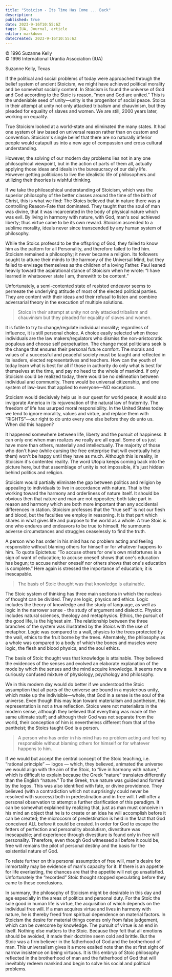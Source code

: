 ```yaml
---
title: "Stoicism - Its Time Has Come ... Back"
description: 
published: true
date: 2023-9-16T10:55:6Z
tags: IUA, Journal, article
editor: markdown
dateCreated: 2023-9-16T10:55:6Z
---
```


<p class="v-card v-sheet theme--light grey lighten-3 px-2">© 1996 Suzanne Kelly<br>© 1996 International Urantia Association (IUA)</p>

Suzanne Kelly, Texas

If the political and social problems of today were approached through the belief system of ancient Stoicism, we might have achieved political morality and be somewhat socially content. In Stoicism is found the universe of God and God according to the Stoic is reason, “men and God are united.” This is the undeniable seed of unity—unity is the progenitor of social peace. Stoics in their attempt at unity not only attacked tribalism and chauvinism, but they pleaded for equality of slaves and women. We are still, 2000 years later, working on equality.

True Stoicism looked at a world-state and eliminated the many states. It had one system of law based on universal reason rather than on custom and convention. Stoicism's single belief that there are no naturally inferior people would catapult us into a new age of compassion and cross cultural understanding.

However, the solving of our modern day problems lies not in any one philosophical viewpoint, but in the action of parts of them all, actually applying those ideas and ideals in the bureaucracy of our daily life. However getting politicians to live the idealistic life of philosophers and utilizing their theories is wishful thinking.

If we take the philosophical understanding of Stoicism, which was the superior philosophy of the better classes around the time of the birth of Christ, this is what we find: The Stoics believed that in nature there was a controlling Reason-Fate that dominated. They taught that the soul of man was divine, that it was incarcerated in the body of physical nature which was evil. By living in harmony with nature, with God, man's soul achieved liberty; thus virtue came to be its own reward. Stoicism ascended to a sublime morality, ideals never since transcended by any human system of philosophy.

While the Stoics professd to be the offspring of God, they failed to know him as the pattern for all Personality, and therefore failed to find him. Stoicism remained a philosophy; it never became a religion. Its followers sought to attune their minds to the harmony of the Universal Mind, but they failed to envisage themselves as the children of a loving Father. Paul leaned heavily toward the aspirational stance of Stoicism when he wrote: “I have learned in whatsoever state I am, therewith to be content.”

Unfortunately, a semi-contented state of resisted endeavor seems to permeate the underlying attitude of most of the elected political parties. They are content with their ideas and their refusal to listen and combine adversarial theory in the execution of multiple solutions.

> Stoics in their attempt at unity not only attacked tribalism and chauvinism but they pleaded for equality of slaves and women.

It is futile to try to change/regulate individual morality; regardless of influence, it is still personal choice. A choice easily selected when those individuals are the law makers/regulators who dismiss the non-aristocratic populous and choose self perpetuation. The change most politicians seek is the change that ensures their personal future comfort. The morals and values of a successful and peaceful society must be taught and reflected in its leaders, elected representatives and teachers. How can the youth of today learn what is best for all if those in authority do only what is best for themselves at the time, and pay no heed to the whole of mankind. If only Stoicism could be realized today, there would be no delineation between individual and community. There would be universal citizenship, and one system of law-laws that applied to everyone—NO exceptions.

Stoicism would decisively help us in our quest for world peace; it would also invigorate America in its rejuvenation of the natural law of fraternity. The freedom of life has usurped moral responsibility. In the United States today we tend to ignore morality, values and virtue, and replace them with “RIGHTS”—our right to do unto every one else before they do unto us. When did this happen?

It happened somewhere between life, liberty and the pursuit of happiness. It can only end when man realizes we really are all equal. Some of us just have more than others, materially and intellectually. The majority of those who don't have (while cursing the free enterprise that will eventually help them) won't be happy until they have as much. Although this is reality, in Stoicism it's contented reality. The word Utopia keeps coming back into the picture here, but that assemblage of unity is not impossible, it's just hidden behind politics and religion.

Stoicism would partially eliminate the gap between politics and religion by appealing to individuals to live in accordance with nature. That is the working toward the harmony and orderliness of nature itself. It should be obvious then that nature and man are not opposites; both take part in reason and harmony which are both more important than any accidental differences in station. Stoicism professes that the “true self” is not our flesh and blood, but the faculties we employ in reasoning. It is that part which shares in what gives life and purpose to the world as a whole. A true Stoic is one who endures and endeavors to be true to himself. He surmounts adverse circumstances and struggles ceaselessly to find the truth.

A person who has order in his mind has no problem acting and feeling responsible without blaming others for himself or for whatever happens to him. To quote Epictetus: “To accuse others for one's own misfortunes is a sign of want of education; to accuse oneself shows that one's education has begun; to accuse neither oneself nor others shows that one's education is complete.” Here again is stressed the importance of education; it is inescapable.

> The basis of Stoic thought was that knowledge is attainable.

The Stoic system of thinking has three main sections in which the nucleus of thought can be divided. They are logic, physics and ethics. Logic includes the theory of knowledge and the study of language, as well as logic in the narrower sense - the study of argument and dialectic. Physics includes natural sciences, theology and metaphysics. Ethics, the pursuit of the good life, is the highest aim. The relationship between the three branches of the system was illustrated by the Stoics with the use of metaphor. Logic was compared to a wall, physics to the trees protected by the wall, ethics to the fruit borne by the trees. Alternately, the philosophy as a whole was compared to a body of which the bones and muscles were logic, the flesh and blood physics, and the soul ethics.

The basis of Stoic thought was that knowledge is attainable. They believed the evidences of the senses and evolved an elaborate explanation of the mode by which the senses and the mind acquire knowledge. It seems now a curiously confused mixture of physiology, psychology and philosophy.

We in this modern day would do better if we understood the Stoic assumption that all parts of the universe are bound in a mysterious unity, which make up the indivisible—whole, that God in a sense is the soul of the universe. Even though this may lean toward materialism and pantheism, this representation is not a true reflection. Stoics were not materialists in the modern sense, although they believed that everything was made of the same ultimate stuff; and although their God was not separate from the world, their conception of him is nevertheless different from that of the pantheist; the Stoics taught God is a person.

> A person who has order in his mind has no problem acting and feeling responsible without blaming others for himself or for whatever happens to him.

If we would but accept the central concept of the Stoic teaching, i.e. “rational principle” — logos — which, they believed, animated the universe we would align with the aim of the Stoic, to “live in harmony with nature,” which is difficult to explain because the Greek “nature” translates differently than the English “nature.” To the Greek, true nature was guided and formed by the logos. This was also identified with fate, or divine providence. They believed (with a contradiction which not surprisingly could never be resolved with success) both in predestination and in free will. I will offer a personal observation to attempt a further clarification of this paradigm. It can be somewhat explained by realizing that, just as man must conceive in his mind an object that he is to create or an idea he will accomplish before it can be created; the microcosm of predestination is held in the fact that God conceived ALL before it could be created. In order for God to escape the fetters of perfection and personality absolutism, divestiture was inescapable; and experience through divestiture is found only in free will personality. Therefore, even though God witnessed all before it could be, free will remains the pilot of personal destiny and the basis for the existential nature of God.

To relate further on this personal assumption of free will, man's desire for immortality may be evidence of man's capacity for it. If there is an appetite for life everlasting, the chances are that the appetite will not go unsatisfied. Unfortunately the “recorded” Stoic thought stopped speculating before they came to these conclusions.

In summary, the philosophy of Stoicism might be desirable in this day and age especially in the areas of politics and personal duty. For the Stoic the sole good in human life is virtue, the acquisition of which depends on the individual free will. If a man acquires virtue and lives in harmony with nature, he is thereby freed from spiritual dependence on material factors. In Stoicism the desire for material things comes only from false judgement, which can be overcome by knowledge. The pursuit of virtue is an end in itself. Nothing else matters to the Stoic. Because they felt that all emotions should be avoided, it made their doctrine seem cold and brittle. But the Stoic was a firm believer in the fatherhood of God and the brotherhood of man. This universalism gives it a more exalted note than the at first sight of narrow insistence on being virtuous. It is this embryo of Stoic philosophy reflected in the brotherhood of man and the fatherhood of God that will inevitably redeem mankind and begin to solve his social and political problems.